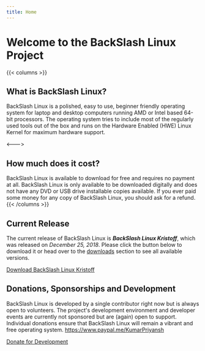 ```yaml
---
title: Home
---
```


# Welcome to the BackSlash Linux Project

{{< columns >}}
## What is BackSlash Linux?

BackSlash Linux is a polished, easy to use, beginner friendly operating system for laptop and desktop computers running AMD or Intel based 64-bit processors. The operating system tries to include most of the regularly used tools out of the box and runs on the Hardware Enabled (HWE) Linux Kernel for maximum hardware support. 

<--->

## How much does it cost?

BackSlash Linux is available to download for free and requires no payment at all. BackSlash Linux is only available to be downloaded digitally and does not have any DVD or USB drive installable copies available. If you ever paid some money for any copy of BackSlash Linux, you should ask for a refund.
{{< /columns >}}

## Current Release

The current release of BackSlash Linux is **_BackSlash Linux Kristoff_**, which was released on _December 25, 2018_. Please click the button below to download it or head over to the [downloads](downloads) section to see all available versions.

<a href="https://sourceforge.net/projects/backslash-linux/files/latest/download" class="book-btn">Download BackSlash Linux Kristoff</a>

## Donations, Sponsorships and Development

BackSlash Linux is developed by a single contributor right now but is always open to volunteers. The project's development environment and developer events are currently not sponsored but are (again) open to support. Individual donations ensure that BackSlash Linux will remain a vibrant and free operating system.
https://www.paypal.me/KumarPriyansh

<a href="/donate" class="book-btn">Donate for Development</a>
